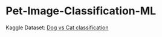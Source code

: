 # Pet-Image-Classification-ML

Kaggle Dataset:
[Dog vs Cat classification]([http://example.com](https://www.kaggle.com/competitions/dog-vs-cat-classification/data)https://www.kaggle.com/competitions/dog-vs-cat-classification/data)
